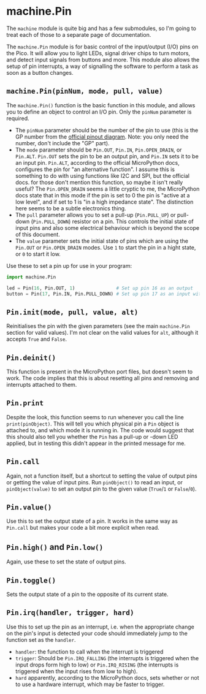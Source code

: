 # machine.Pin

The `machine` module is quite big and has a few submodules, so I'm going to treat each of those to a separate page of documentation.

The `machine.Pin` module is for basic control of the input/output (I/O) pins on the Pico.  It will allow you to light LEDs, signal driver chips to turn motors, and detect input signals from buttons and more.  This module also allows the setup of pin interrupts, a way of signalling the software to perform a task as soon as a button changes.

## `machine.Pin(pinNum, mode, pull, value)`

The `machine.Pin()` function is the basic function in this module, and allows you to define an object to control an I/O pin.  Only the `pinNum` parameter is required.

* The `pinNum` parameter should be the number of the pin to use (this is the GP number from the [official pinout diagram](https://datasheets.raspberrypi.org/pico/Pico-R3-A4-Pinout.pdf).  Note: you only need the number, don't include the "GP" part).
* The `mode` parameter should be `Pin.OUT`, `Pin.IN`, `Pin.OPEN_DRAIN`, or `Pin.ALT`.  `Pin.OUT` sets the pin to be an output pin, and `Pin.IN` sets it to be an input pin.  `Pin.ALT`, according to the official MicroPython docs, configures the pin for "an alternative function".  I assume this is something to do with using functions like I2C and SPI, but the official docs. for those don't mention this function, so maybe it isn't really useful?  The `Pin.OPEN_DRAIN` seems a little cryptic to me, the MicroPython docs state that in this mode if the pin is set to 0 the pin is "active at a low level", and if set to 1 is "in a high impedance state".  The distinction here seems to be a subtle electronics thing.
* The `pull` parameter allows you to set a pull-up (`Pin.PULL_UP`) or pull-down (`Pin.PULL_DOWN`) resistor on a pin.  This controls the initial state of input pins and also some electrical behaviour which is beyond the scope of this document.
* The `value` parameter sets the initial state of pins which are using the `Pin.OUT` or `Pin.OPEN_DRAIN` modes.  Use `1` to start the pin in a hight state, or `0` to start it low.

Use these to set a pin up for use in your program:

```python
import machine.Pin

led = Pin(16, Pin.OUT, 1)               # Set up pin 16 as an output
button = Pin(17, Pin.IN, Pin.PULL_DOWN) # Set up pin 17 as an input with a pull-down resistor
```

## `Pin.init(mode, pull, value, alt)`

Reinitialises the pin with the given parameters (see the main `machine.Pin` section for valid values).  I'm not clear on the valid values for `alt`, although it accepts `True` and `False`.

## `Pin.deinit()`

This function is present in the MicroPython port files, but doesn't seem to work.  The code implies that this is about resetting all pins and removing and interrupts attached to them.

## `Pin.print`

Despite the look, this function seems to run whenever you call the line `print(pinObject)`.  This will tell you which physical pin a `Pin` object is attached to, and which mode it is running in.  The code would suggest that this should also tell you whether the `Pin` has a pull-up or -down LED applied, but in testing this didn't appear in the printed message for me.

## `Pin.call`

Again, not a function itself, but a shortcut to setting the value of output pins or getting the value of input pins.  Run `pinObject()` to read an input, or `pinObject(value)` to set an output pin to the given value (`True`/`1` or `False`/`0`).

## `Pin.value()`

Use this to set the output state of a pin.  It works in the same way as `Pin.call` but makes your code a bit more explicit when read.

## `Pin.high()` and `Pin.low()`

Again, use these to set the state of output pins.

## `Pin.toggle()`

Sets the output state of a pin to the opposite of its current state.

## `Pin.irq(handler, trigger, hard)`

Use this to set up the pin as an interrupt, i.e. when the appropriate change on the pin's input is detected your code should immediately jump to the function set as the `handler`.

* `handler`: the function to call when the interrupt is triggered
* `trigger`: Should be `Pin.IRQ_FALLING` (the interrupts is triggered when the input drops form high to low) or `Pin.IRQ_RISING` (the interrupts is triggered when the input rises from low to high).
* `hard` apparently, according to the MicroPython docs, sets whether or not to use a hardware interrupt, which may be faster to trigger.


